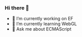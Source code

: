 ### Hi there 👋

- 🔭 I’m currently working on EF
- 🌱 I’m currently learning WebGL
- 💬 Ask me about ECMAScript
